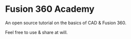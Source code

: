# Fusion 360 Academy

An open source tutorial on the basics of CAD & Fusion 360.

Feel free to use & share at will.
